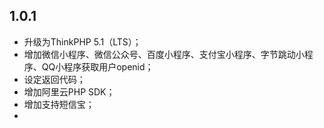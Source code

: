 ## 1.0.1

+ 升级为ThinkPHP 5.1（LTS）；
+ 增加微信小程序、微信公众号、百度小程序、支付宝小程序、字节跳动小程序、QQ小程序获取用户openid；
+ 设定返回代码；
+ 增加阿里云PHP SDK；
+ 增加支持短信宝；
+ 
